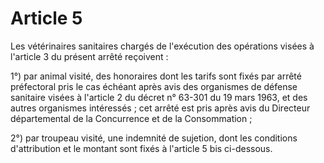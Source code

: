 # Article 5

Les vétérinaires sanitaires chargés de l'exécution des opérations visées à l'article 3 du présent arrêté reçoivent :

1°) par animal visité, des honoraires dont les tarifs sont fixés par arrêté préfectoral pris le cas échéant après avis des organismes de défense sanitaire visées à l'article 2 du décret n° 63-301 du 19 mars 1963, et des autres organismes intéressés ; cet arrêté est pris après avis du Directeur départemental de la Concurrence et de la Consommation ;

2°) par troupeau visité, une indemnité de sujetion, dont les conditions d'attribution et le montant sont fixés à l'article 5 bis ci-dessous.
